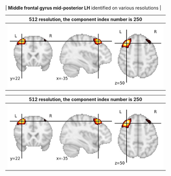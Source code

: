 


| **Middle frontal gyrus mid-posterior LH** identified on various resolutions |

| 512 resolution, the component index number is 250|  
|:---:|  
| ![Component 512](../512/final/250.jpg "From component 512: Middle frontal gyrus mid-posterior LH") |

| 512 resolution, the component index number is 250|  
|:---:|  
| ![Component 512](../512/final/250.jpg "From component 512: Middle frontal gyrus mid-posterior LH") |